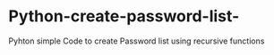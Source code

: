 # Python-create-password-list-
Pyhton simple Code to create Password list using recursive functions
